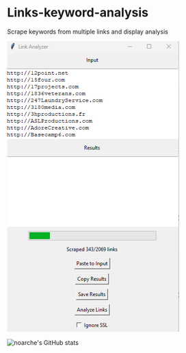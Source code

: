 # Links-keyword-analysis
Scrape keywords from multiple links and display analysis

![screenshot](https://github.com/noarche/Links-keyword-analysis/blob/main/Screenshot%202023-10-01%20231854.png?raw=true)

![noarche's GitHub stats](https://github-readme-stats.vercel.app/api?username=noarche&show_icons=true&theme=transparent)
